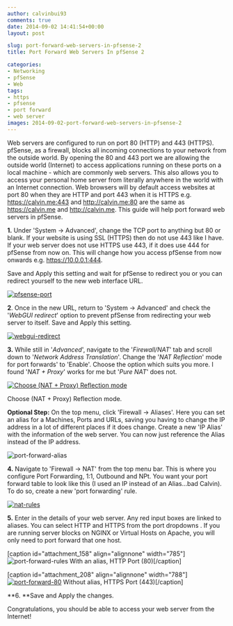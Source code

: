 ```yaml
---
author: calvinbui93
comments: true
date: 2014-09-02 14:41:54+00:00
layout: post

slug: port-forward-web-servers-in-pfsense-2
title: Port Forward Web Servers In pfSense 2

categories:
- Networking
- pfSense
- Web
tags:
- https
- pfsense
- port forward
- web server
images: 2014-09-02-port-forward-web-servers-in-pfsense-2
---
```


Web servers are configured to run on port 80 (HTTP) and 443 (HTTPS). pfSense, as a firewall, blocks all incoming connections to your network from the outside world. By opening the 80 and 443 port we are allowing the outside world (Internet) to access applications running on these ports on a local machine - which are commonly web servers. This also allows you to access your personal home server from literally anywhere in the world with an Internet connection. Web browsers will by default access websites at port 80 when they are HTTP and port 443 when it is HTTPS e.g. https://calvin.me:443 and http://calvin.me:80 are the same as https://calvin.me and http://calvin.me. This guide will help port forward web servers in pfSense.

<!-- more -->

**1.** Under 'System -> Advanced', change the TCP port to anything but 80 or blank. If your website is using SSL (HTTPS) then do not use 443 like I have. If your web server does not use HTTPS use 443, if it does use 444 for pfSense from now on. This will change how you access pfSense from now onwards e.g. https://10.0.0.1:444.

Save and Apply this setting and wait for pfSense to redirect you or you can redirect yourself to the new web interface URL.

[![pfsense-port](http://calvinbuiblog.files.wordpress.com/2014/09/1.png)](http://calvinbuiblog.files.wordpress.com/2014/09/1.png)

**2**. Once in the new URL, return to 'System -> Advanced' and check the '_WebGUI redirect_' option to prevent pfSense from redirecting your web server to itself. Save and Apply this setting.

[![webgui-redirect](http://calvinbuiblog.files.wordpress.com/2014/09/2.png)](http://calvinbuiblog.files.wordpress.com/2014/09/2.png)

**3.** While still in '_Advanced_', navigate to the '_Firewall/NAT_' tab and scroll down to '_Network Address Translation_'. Change the '_NAT Reflection_' mode for port forwards' to 'Enable'. Choose the option which suits you more. I found '_NAT + Proxy_' works for me but '_Pure NAT_' does not.

[![Choose (NAT + Proxy) Reflection mode](http://calvinbuiblog.files.wordpress.com/2014/08/41.png)](http://calvinbuiblog.files.wordpress.com/2014/08/41.png)

Choose (NAT + Proxy) Reflection mode.

**Optional Step:** On the top menu, click 'Firewall -> Aliases'. Here you can set an alias for a Machines, Ports and URLs, saving you having to change the IP address in a lot of different places if it does change. Create a new 'IP Alias' with the information of the web server. You can now just reference the Alias instead of the IP address.

![port-forward-alias](http://calvinbuiblog.files.wordpress.com/2014/08/22.png)

**4.** Navigate to 'Firewall -> NAT' from the top menu bar. This is where you configure Port Forwarding, 1:1, Outbound and NPt. You want your port forward table to look like this (I used an IP instead of an Alias...bad Calvin). To do so, create a new 'port forwarding' rule.

[![nat-rules](http://calvinbuiblog.files.wordpress.com/2014/09/3.png)](http://calvinbuiblog.files.wordpress.com/2014/09/3.png)

**5.** Enter in the details of your web server. Any red input boxes are linked to aliases. You can select HTTP and HTTPS from the port dropdowns . If you are running server blocks on NGINX or Virtual Hosts on Apache, you will only need to port forward that one host.

[caption id="attachment_158" align="alignnone" width="785"]![port-forward-rules](http://calvinbuiblog.files.wordpress.com/2014/08/36.png) With an alias, HTTP Port (80)[/caption]

[caption id="attachment_208" align="alignnone" width="788"][![port-forward-80](http://calvinbuiblog.files.wordpress.com/2014/09/4.png)](http://calvinbuiblog.files.wordpress.com/2014/09/4.png) Without alias, HTTPS Port (443)[/caption]

**6. **Save and Apply the changes.

Congratulations, you should be able to access your web server from the Internet!
